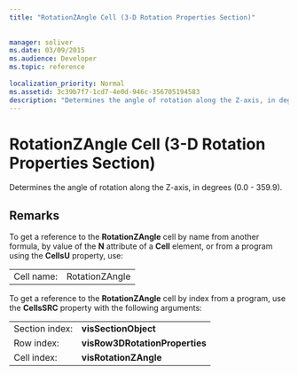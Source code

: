 ```yaml
---
title: "RotationZAngle Cell (3-D Rotation Properties Section)"
 
 
manager: soliver
ms.date: 03/09/2015
ms.audience: Developer
ms.topic: reference
 
localization_priority: Normal
ms.assetid: 3c39b7f7-1cd7-4e0d-946c-356705194583
description: "Determines the angle of rotation along the Z-axis, in degrees (0.0 - 359.9)."
---
```


# RotationZAngle Cell (3-D Rotation Properties Section)

Determines the angle of rotation along the Z-axis, in degrees (0.0 - 359.9).
  
## Remarks

To get a reference to the **RotationZAngle** cell by name from another formula, by value of the **N** attribute of a **Cell** element, or from a program using the **CellsU** property, use: 
  
|||
|:-----|:-----|
|Cell name:  <br/> |RotationZAngle  <br/> |
   
To get a reference to the **RotationZAngle** cell by index from a program, use the **CellsSRC** property with the following arguments: 
  
|||
|:-----|:-----|
|Section index:  <br/> |**visSectionObject** <br/> |
|Row index:  <br/> |**visRow3DRotationProperties** <br/> |
|Cell index:  <br/> |**visRotationZAngle** <br/> |
   

